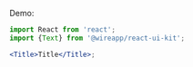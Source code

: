 Demo:

```jsx
import React from 'react';
import {Text} from '@wireapp/react-ui-kit';

<Title>Title</Title>;
```
